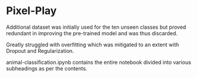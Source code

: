 # Pixel-Play

Additional dataset was initially used for the ten unseen classes but proved redundant in improving the pre-trained model and was thus discarded.

Greatly struggled with overfitting which was mitigated to an extent with Dropout and Regularization.

animal-classification.ipynb contains the entire notebook divided into various subheadings as per the contents.
